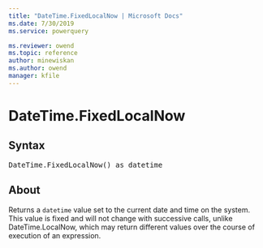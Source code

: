 ```yaml
---
title: "DateTime.FixedLocalNow | Microsoft Docs"
ms.date: 7/30/2019
ms.service: powerquery

ms.reviewer: owend
ms.topic: reference
author: minewiskan
ms.author: owend
manager: kfile
---
```

# DateTime.FixedLocalNow

## Syntax

<pre>
DateTime.FixedLocalNow() as datetime
</pre>
  
## About  
Returns a `datetime` value set to the current date and time on the system. This value is fixed and will not change with successive calls, unlike DateTime.LocalNow, which may return different values over the course of execution of an expression.

